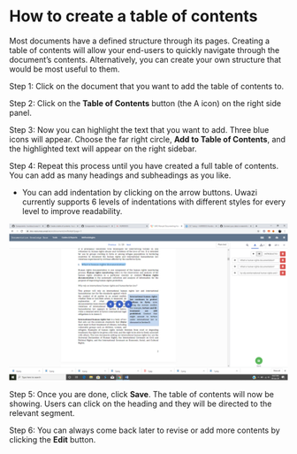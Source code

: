 # How to create a table of contents

Most documents have a defined structure through its pages. Creating a table of contents will allow your end-users to quickly navigate through the document’s contents. Alternatively, you can create your own structure that would be most useful to them.

Step 1: Click on the document that you want to add the table of contents to.

Step 2: Click on the **Table of Contents** button (the A icon) on the right side panel.

Step 3: Now you can highlight the text that you want to add. Three blue icons will appear. Choose the far right circle, **Add to Table of Contents**, and the highlighted text will appear on the right sidebar.

Step 4: Repeat this process until you have created a full table of contents. You can add as many headings and subheadings as you like.

- You can add indentation by clicking on the arrow buttons. Uwazi currently supports 6 levels of indentations with different styles for every level to improve readability.

![image alt text](images/image_50.png)

Step 5: Once you are done, click **Save**. The table of contents will now be showing. Users can click on the heading and they will be directed to the relevant segment.

Step 6: You can always come back later to revise or add more contents by clicking the **Edit** button.
